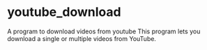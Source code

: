 # youtube_download
A program to download videos from youtube
This program lets you download a single or multiple videos from YouTube.
